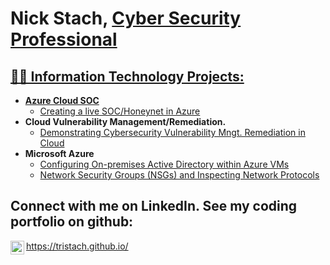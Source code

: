 <h1>Nick Stach, <a href="https://www.linkedin.com/in/nick-stach/">Cyber Security Professional</h1>

<h2>👨‍💻 Information Technology Projects:</h2>

- <b>Azure Cloud SOC</b>
  - [Creating a live SOC/Honeynet in Azure](https://github.com/tristach/Azure-Cloud-SOC/tree/main)
- <b>Cloud Vulnerability Management/Remediation.</b>
  - [Demonstrating Cybersecurity Vulnerability Mngt. Remediation in Cloud](https://github.com/tristach/Cybersecurity.Vulnerability.Mngt.)
- <b>Microsoft Azure</b>
  - [Configuring On-premises Active Directory within Azure VMs](https://github.com/tristach/Active.Directory.Azure.VMs/blob/main/README.md)
  - [Network Security Groups (NSGs) and Inspecting Network Protocols](https://github.com/tristach/Azure.Network.Protocols/blob/main/README.md)

<h2>Connect with me on LinkedIn.  See my coding portfolio on github:</h2>


[<img align="left" alt="Josh | LinkedIn" width="22px" src="https://cdn.jsdelivr.net/npm/simple-icons@v3/icons/linkedin.svg" />][linkedin]



[linkedin]: https://www.linkedin.com/in/nick-stach?lipi=urn%3Ali%3Apage%3Ad_flagship3_profile_view_base_contact_details%3B72I0SCqUQZ%2BdU4%2F%2BmKBKug%3D%3D

https://tristach.github.io/







